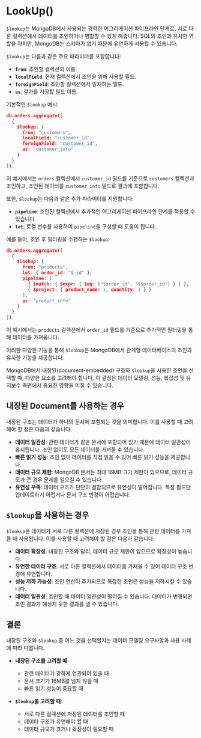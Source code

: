 # LookUp()

`$lookup`는 MongoDB에서 사용되는 강력한 어그리게이션 파이프라인 단계로, 서로 다른 컬렉션에서 데이터를 조인하거나 병합할 수 있게 해줍니다. SQL의 조인과 유사한 역할을 하지만, MongoDB는 스키마가 없기 때문에 유연하게 사용할 수 있습니다.

`$lookup`는 다음과 같은 주요 파라미터를 포함합니다:

- **`from`**: 조인할 컬렉션의 이름.
- **`localField`**: 현재 컬렉션에서 조인을 위해 사용할 필드.
- **`foreignField`**: 조인할 컬렉션에서 일치하는 필드.
- **`as`**: 결과를 저장할 필드 이름.

기본적인 `$lookup` 예시:

```json
db.orders.aggregate([
  {
    $lookup: {
      from: "customers",
      localField: "customer_id",
      foreignField: "customer_id",
      as: "customer_info"
    }
  }
])
```

이 예시에서는 `orders` 컬렉션에서 `customer_id` 필드를 기준으로 `customers` 컬렉션과 조인하고, 조인된 데이터를 `customer_info` 필드로 결과에 포함합니다.

또한, `$lookup`는 다음과 같은 추가 파라미터를 지원합니다:

- **`pipeline`**: 조인된 컬렉션에서 추가적인 어그리게이션 파이프라인 단계를 적용할 수 있습니다.
- **`let`**: 로컬 변수를 사용하여 `pipeline`을 구성할 때 도움이 됩니다.

예를 들어, 조인 후 필터링을 수행하는 `$lookup`:

```json
db.orders.aggregate([
  {
    $lookup: {
      from: "products",
      let: { order_id: "$_id" },
      pipeline: [
        { $match: { $expr: { $eq: ["$order_id", "$$order_id"] } } },
        { $project: { product_name: 1, quantity: 1 } }
      ],
      as: "product_info"
    }
  }
])
```

이 예시에서는 `products` 컬렉션에서 `order_id` 필드를 기준으로 추가적인 필터링을 통해 데이터를 가져옵니다.

이러한 다양한 기능을 통해 `$lookup`은 MongoDB에서 관계형 데이터베이스의 조인과 유사한 기능을 제공합니다.

MongoDB에서 내장된(document-embedded) 구조와 `$lookup`을 사용한 조인을 선택할 때, 다양한 요소를 고려해야 합니다. 이 결정은 데이터 모델링, 성능, 복잡성 및 유지보수 측면에서 중요한 영향을 미칠 수 있습니다.

## 내장된 Document를 사용하는 경우
내장된 구조는 데이터가 하나의 문서에 포함되는 것을 의미합니다. 이를 사용할 때 고려해야 할 점은 다음과 같습니다:

- **데이터 일관성**: 관련 데이터가 같은 문서에 포함되어 있기 때문에 데이터 일관성이 유지됩니다. 조인 없이도 모든 데이터를 가져올 수 있습니다.
- **빠른 읽기 성능**: 조인 없이 데이터를 직접 읽을 수 있어 빠른 읽기 성능을 제공합니다.
- **데이터 규모 제한**: MongoDB 문서는 최대 16MB 크기 제한이 있으므로, 데이터 규모가 큰 경우 문제를 일으킬 수 있습니다.
- **유연성 부족**: 데이터 구조가 단단히 결합되므로 유연성이 떨어집니다. 특정 필드만 업데이트하기 어렵거나 문서 구조 변경이 어렵습니다.

## `$lookup`을 사용하는 경우

`$lookup`은 데이터가 서로 다른 컬렉션에 저장된 경우 조인을 통해 관련 데이터를 가져올 때 사용됩니다. 이를 사용할 때 고려해야 할 점은 다음과 같습니다:

- **데이터 확장성**: 내장된 구조와 달리, 데이터 규모 제한이 없으므로 확장성이 높습니다.
- **유연한 데이터 구조**: 서로 다른 컬렉션에서 데이터를 가져올 수 있어 데이터 구조 변경에 유연합니다.
- **성능 저하 가능성**: 조인 연산이 추가되므로 복잡한 조인은 성능을 저하시킬 수 있습니다.
- **데이터 일관성**: 조인할 때 데이터 일관성이 떨어질 수 있습니다. 데이터가 변경되면 조인 결과가 예상치 못한 결과를 낼 수 있습니다.

## 결론

내장된 구조와 `$lookup` 중 어느 것을 선택할지는 데이터 모델링 요구사항과 사용 사례에 따라 다릅니다.

- **내장된 구조를 고려할 때**:
  - 관련 데이터가 강하게 연관되어 있을 때
  - 문서 크기가 16MB를 넘지 않을 때
  - 빠른 읽기 성능이 중요할 때
  
- **`$lookup`을 고려할 때**:
  - 서로 다른 컬렉션에 저장된 데이터를 조인할 때
  - 데이터 구조가 유연해야 할 때
  - 데이터 규모가 크거나 확장성이 필요할 때
